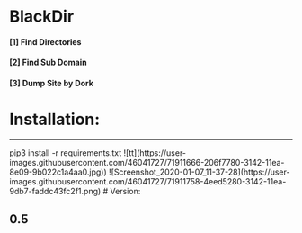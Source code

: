 # BlackDir
 <h4>[1] Find Directories<br></h4>
 <h4>[2] Find Sub Domain<br></h4>
  <h4>[3] Dump Site by Dork </h4>

# Installation:
<hr>pip3 install -r requirements.txt</hr>
![tt](https://user-images.githubusercontent.com/46041727/71911666-206f7780-3142-11ea-8e09-9b022c1a4aa0.jpg))
![Screenshot_2020-01-07_11-37-28](https://user-images.githubusercontent.com/46041727/71911758-4eed5280-3142-11ea-9db7-faddc43fc2f1.png)
# Version:
<b><h2>0.5</h2></b>
